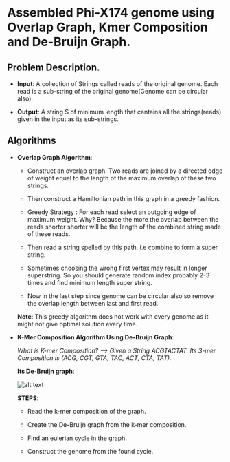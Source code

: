 # Assembled Phi-X174 genome using Overlap Graph, Kmer Composition and De-Bruijn Graph.


## Problem Description. ##

  * **Input**: A collection of Strings called reads of the original genome. Each read is a sub-string of the original genome(Genome can be                circular also).

  * **Output**: A string S of minimum length that cantains all the strings(reads) given in the input as its sub-strings.



## Algorithms ##

* **Overlap Graph Algorithm**: 
  * Construct an overlap graph. Two reads are joined by a directed edge of weight equal to the length of the maximum overlap of these two     strings.
  
  * Then construct a Hamiltonian path in this graph in a greedy fashion.
  
  * Greedy Strategy : For each read select an outgoing edge of maximum weight. Why? Because the more the overlap between the reads shorter
    shorter will be the length of the combined string made of these reads.
    
  * Then read a string spelled by this path. i.e combine to form a super string.
  
  * Sometimes choosing the wrong first vertex may result in longer superstring. So you should generate random index probably 2-3 times and     find minimum length super string.
  
  * Now in the last step since genome can be circular also so remove the overlap length between last and first read.
  
  **Note**: This greedy algorithm does not work with every genome as it might not give optimal solution every time.



 * **K-Mer Composition Algorithm Using De-Bruijn Graph**:
 
   *What is K-mer Composition? --> Given a String ACGTACTAT. Its 3-mer Composition is (ACG, CGT, GTA, TAC, ACT, CTA, TAT).*
   
   **Its De-Bruijn graph**:
   
    ![alt text](http://4.bp.blogspot.com/-Z5LkYQfEvtQ/U0ZfUqQNA6I/AAAAAAAAAWM/TUxVVWcdA6Q/s1600/graph.png)
      
   
    **STEPS**:
  
      * Read the k-mer composition of the graph.
  
      * Create the De-Bruijn graph from the k-mer composition.
 
      * Find an eulerian cycle in the graph.
  
      * Construct the genome from the found cycle.
  
